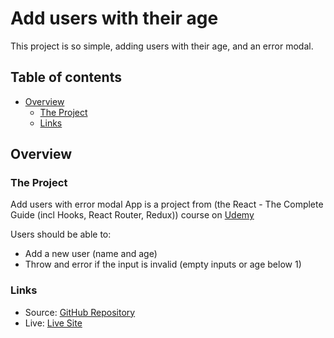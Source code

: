 # Add users with their age

This project is so simple, adding users with their age, and an error modal.

## Table of contents

- [Overview](#overview)
  - [The Project](#the-project)
  - [Links](#links)

## Overview

### The Project

Add users with error modal App is a project from (the React - The Complete Guide (incl Hooks, React Router, Redux)) course on [Udemy](https://www.udemy.com/course/react-the-complete-guide-incl-redux)

Users should be able to:

- Add a new user (name and age)
- Throw and error if the input is invalid (empty inputs or age below 1)

### Links

- Source: [GitHub Repository](https://github.com/RedouaneAjgagal/Add-users-plus-ErrorModal)
- Live: [Live Site](https://reliable-muffin-eddd61.netlify.app/)
